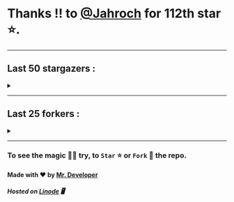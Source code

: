 # Thanks !! to [@Jahroch](https://github.com/Jahroch) for 112th star ⭐.
---

## Last 50 stargazers :
<details><summary></summary>

| No. | Profile Pic | Username | Star Number ⭐ |
| :---: | :---: | :---: | :---: |
| 1. | <img src='https://avatars.githubusercontent.com/u/89241563?v=4'> | [@Jahroch](https://github.com/Jahroch) | 112 |
| 2. | <img src='https://avatars.githubusercontent.com/u/63461297?v=4'> | [@vawnair](https://github.com/vawnair) | 111 |
| 3. | <img src='https://avatars.githubusercontent.com/u/69469791?v=4'> | [@taaigo](https://github.com/taaigo) | 110 |
| 4. | <img src='https://avatars.githubusercontent.com/u/93675484?v=4'> | [@Abdullah-coder2013](https://github.com/Abdullah-coder2013) | 109 |
| 5. | <img src='https://avatars.githubusercontent.com/u/90461959?v=4'> | [@w3nura](https://github.com/w3nura) | 108 |
| 6. | <img src='https://avatars.githubusercontent.com/u/86353526?v=4'> | [@KevinNitroG](https://github.com/KevinNitroG) | 107 |
| 7. | <img src='https://avatars.githubusercontent.com/u/117309484?v=4'> | [@gladsonchala](https://github.com/gladsonchala) | 106 |
| 8. | <img src='https://avatars.githubusercontent.com/u/48980248?v=4'> | [@hybridvamp](https://github.com/hybridvamp) | 105 |
| 9. | <img src='https://avatars.githubusercontent.com/u/94701539?v=4'> | [@DandyDrop](https://github.com/DandyDrop) | 104 |
| 10. | <img src='https://avatars.githubusercontent.com/u/2102878?v=4'> | [@pascal-hofmann](https://github.com/pascal-hofmann) | 103 |
| 11. | <img src='https://avatars.githubusercontent.com/u/73209315?v=4'> | [@saadman-galib](https://github.com/saadman-galib) | 102 |
| 12. | <img src='https://avatars.githubusercontent.com/u/238114?v=4'> | [@lucciano](https://github.com/lucciano) | 101 |
| 13. | <img src='https://avatars.githubusercontent.com/u/107202816?v=4'> | [@its-truce](https://github.com/its-truce) | 100 |
| 14. | <img src='https://avatars.githubusercontent.com/u/100820152?v=4'> | [@AzRyCb](https://github.com/AzRyCb) | 99 |
| 15. | <img src='https://avatars.githubusercontent.com/u/121786009?v=4'> | [@dequate](https://github.com/dequate) | 98 |
| 16. | <img src='https://avatars.githubusercontent.com/u/117648465?v=4'> | [@dkppg2](https://github.com/dkppg2) | 97 |
| 17. | <img src='https://avatars.githubusercontent.com/u/67612593?v=4'> | [@BrydenIsNotSmart](https://github.com/BrydenIsNotSmart) | 96 |
| 18. | <img src='https://avatars.githubusercontent.com/u/16763276?v=4'> | [@K4CZP3R](https://github.com/K4CZP3R) | 95 |
| 19. | <img src='https://avatars.githubusercontent.com/u/45739963?v=4'> | [@didierganthier](https://github.com/didierganthier) | 94 |
| 20. | <img src='https://avatars.githubusercontent.com/u/77569653?v=4'> | [@SamirPaul1](https://github.com/SamirPaul1) | 93 |
| 21. | <img src='https://avatars.githubusercontent.com/u/48348029?v=4'> | [@xIMRANx](https://github.com/xIMRANx) | 92 |
| 22. | <img src='https://avatars.githubusercontent.com/u/482367?v=4'> | [@0xallie](https://github.com/0xallie) | 91 |
| 23. | <img src='https://avatars.githubusercontent.com/u/55983182?v=4'> | [@yasirarism](https://github.com/yasirarism) | 90 |
| 24. | <img src='https://avatars.githubusercontent.com/u/66245404?v=4'> | [@tovade](https://github.com/tovade) | 89 |
| 25. | <img src='https://avatars.githubusercontent.com/u/81961690?v=4'> | [@dinesh-0602](https://github.com/dinesh-0602) | 88 |
| 26. | <img src='https://avatars.githubusercontent.com/u/89954408?v=4'> | [@SunshroomChan](https://github.com/SunshroomChan) | 87 |
| 27. | <img src='https://avatars.githubusercontent.com/u/109037713?v=4'> | [@Buivanan82](https://github.com/Buivanan82) | 86 |
| 28. | <img src='https://avatars.githubusercontent.com/u/76533278?v=4'> | [@4amparaboy](https://github.com/4amparaboy) | 85 |
| 29. | <img src='https://avatars.githubusercontent.com/u/57042741?v=4'> | [@Woomymy](https://github.com/Woomymy) | 84 |
| 30. | <img src='https://avatars.githubusercontent.com/u/88822116?v=4'> | [@dgigantino](https://github.com/dgigantino) | 83 |
| 31. | <img src='https://avatars.githubusercontent.com/u/53967726?v=4'> | [@supercrafter333](https://github.com/supercrafter333) | 82 |
| 32. | <img src='https://avatars.githubusercontent.com/u/64813399?v=4'> | [@J1b1x](https://github.com/J1b1x) | 81 |
| 33. | <img src='https://avatars.githubusercontent.com/u/26801154?v=4'> | [@CodsXBlastin](https://github.com/CodsXBlastin) | 80 |
| 34. | <img src='https://avatars.githubusercontent.com/u/68734813?v=4'> | [@Dhruv-1608](https://github.com/Dhruv-1608) | 79 |
| 35. | <img src='https://avatars.githubusercontent.com/u/47496465?v=4'> | [@Matze997](https://github.com/Matze997) | 78 |
| 36. | <img src='https://avatars.githubusercontent.com/u/51480483?v=4'> | [@shizotoaster](https://github.com/shizotoaster) | 77 |
| 37. | <img src='https://avatars.githubusercontent.com/u/28113262?v=4'> | [@xISRAPILx](https://github.com/xISRAPILx) | 76 |
| 38. | <img src='https://avatars.githubusercontent.com/u/32965703?v=4'> | [@Ifera](https://github.com/Ifera) | 75 |
| 39. | <img src='https://avatars.githubusercontent.com/u/50779115?v=4'> | [@ReversoDev](https://github.com/ReversoDev) | 74 |
| 40. | <img src='https://avatars.githubusercontent.com/u/40144185?v=4'> | [@itsDkiller](https://github.com/itsDkiller) | 73 |
| 41. | <img src='https://avatars.githubusercontent.com/u/34418030?v=4'> | [@HerryYT](https://github.com/HerryYT) | 72 |
| 42. | <img src='https://avatars.githubusercontent.com/u/40790870?v=4'> | [@SpaceLeft](https://github.com/SpaceLeft) | 71 |
| 43. | <img src='https://avatars.githubusercontent.com/u/16628342?v=4'> | [@DelxHQ](https://github.com/DelxHQ) | 70 |
| 44. | <img src='https://avatars.githubusercontent.com/u/46083528?v=4'> | [@siddharthroy12](https://github.com/siddharthroy12) | 69 |
| 45. | <img src='https://avatars.githubusercontent.com/u/75159744?v=4'> | [@Avyansh0001](https://github.com/Avyansh0001) | 68 |
| 46. | <img src='https://avatars.githubusercontent.com/u/62464560?v=4'> | [@Illegal-Services](https://github.com/Illegal-Services) | 67 |
| 47. | <img src='https://avatars.githubusercontent.com/u/90455659?v=4'> | [@akprivatebots](https://github.com/akprivatebots) | 66 |
| 48. | <img src='https://avatars.githubusercontent.com/u/76171703?v=4'> | [@roushanagarwalla](https://github.com/roushanagarwalla) | 65 |
| 49. | <img src='https://avatars.githubusercontent.com/u/26739205?v=4'> | [@AbdushukurRasulov](https://github.com/AbdushukurRasulov) | 64 |
| 50. | <img src='https://avatars.githubusercontent.com/u/92579700?v=4'> | [@JohnWickKeanue](https://github.com/JohnWickKeanue) | 63 |

</details>

---

## Last 25 forkers :
<details><summary></summary>

| No. | Profile Pic | Username | Fork Number 🍴 |
| :---: | :---: | :---: | :---: |
| 1. | <img src='https://avatars.githubusercontent.com/u/121696232?v=4'> | [@Yuvi5001](https://github.com/Yuvi5001) | 25 |
| 2. | <img src='https://avatars.githubusercontent.com/u/86344856?v=4'> | [@AmirulAndalib](https://github.com/AmirulAndalib) | 24 |
| 3. | <img src='https://avatars.githubusercontent.com/u/121786009?v=4'> | [@dequate](https://github.com/dequate) | 23 |
| 4. | <img src='https://avatars.githubusercontent.com/u/45739963?v=4'> | [@didierganthier](https://github.com/didierganthier) | 22 |
| 5. | <img src='https://avatars.githubusercontent.com/u/48980248?v=4'> | [@hybridvamp](https://github.com/hybridvamp) | 21 |
| 6. | <img src='https://avatars.githubusercontent.com/u/110144682?v=4'> | [@Jackabu](https://github.com/Jackabu) | 20 |
| 7. | <img src='https://avatars.githubusercontent.com/u/40790870?v=4'> | [@SpaceLeft](https://github.com/SpaceLeft) | 19 |
| 8. | <img src='https://avatars.githubusercontent.com/u/87888078?v=4'> | [@hydrix777](https://github.com/hydrix777) | 18 |
| 9. | <img src='https://avatars.githubusercontent.com/u/106221089?v=4'> | [@ItzKingz](https://github.com/ItzKingz) | 17 |
| 10. | <img src='https://avatars.githubusercontent.com/u/105053471?v=4'> | [@Sharmaps1757](https://github.com/Sharmaps1757) | 16 |
| 11. | <img src='https://avatars.githubusercontent.com/u/100023533?v=4'> | [@omkar1003](https://github.com/omkar1003) | 15 |
| 12. | <img src='https://avatars.githubusercontent.com/u/104765453?v=4'> | [@youssefnasef](https://github.com/youssefnasef) | 14 |
| 13. | <img src='https://avatars.githubusercontent.com/u/105335749?v=4'> | [@spideyboyaman](https://github.com/spideyboyaman) | 13 |
| 14. | <img src='https://avatars.githubusercontent.com/u/60040629?v=4'> | [@JD906](https://github.com/JD906) | 12 |
| 15. | <img src='https://avatars.githubusercontent.com/u/88897873?v=4'> | [@Nobody370](https://github.com/Nobody370) | 11 |
| 16. | <img src='https://avatars.githubusercontent.com/u/96438111?v=4'> | [@Gishankrishka2](https://github.com/Gishankrishka2) | 10 |
| 17. | <img src='https://avatars.githubusercontent.com/u/91558902?v=4'> | [@rk134-hub](https://github.com/rk134-hub) | 9 |
| 18. | <img src='https://avatars.githubusercontent.com/u/20133621?v=4'> | [@NitroFuN](https://github.com/NitroFuN) | 8 |
| 19. | <img src='https://avatars.githubusercontent.com/u/84174959?v=4'> | [@im-Satyendra](https://github.com/im-Satyendra) | 7 |
| 20. | <img src='https://avatars.githubusercontent.com/u/66910428?v=4'> | [@VIKASIND](https://github.com/VIKASIND) | 6 |
| 21. | <img src='https://avatars.githubusercontent.com/u/101307401?v=4'> | [@Tellyfun](https://github.com/Tellyfun) | 5 |
| 22. | <img src='https://avatars.githubusercontent.com/u/102476142?v=4'> | [@hiroultroid93819](https://github.com/hiroultroid93819) | 4 |
| 23. | <img src='https://avatars.githubusercontent.com/u/98212032?v=4'> | [@random772](https://github.com/random772) | 3 |
| 24. | <img src='https://avatars.githubusercontent.com/u/97720718?v=4'> | [@MaheshKmr9](https://github.com/MaheshKmr9) | 2 |
| 25. | <img src='https://avatars.githubusercontent.com/u/85005373?v=4'> | [@HerokuMods](https://github.com/HerokuMods) | 1 |

</details>

---
### To see the magic 🧚‍♂️ try, to `Star` ⭐ or `Fork` 🍴 the repo.
#### Made with ❤️ by [Mr. Developer](https://github.com/MrBotDeveloper)
##### Hosted on [Linode](https://www.linode.com/) 🖥